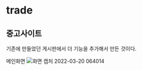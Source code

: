 # trade
## 중고사이트 ##
기존에 만들었던 게시판에서 더 기능을 추가해서 만든 것이다.

메인화면 
![화면 캡처 2022-03-20 064014](https://user-images.githubusercontent.com/84906961/159139378-f6d3e96f-aa50-4c1c-9511-09647b704adc.png)
